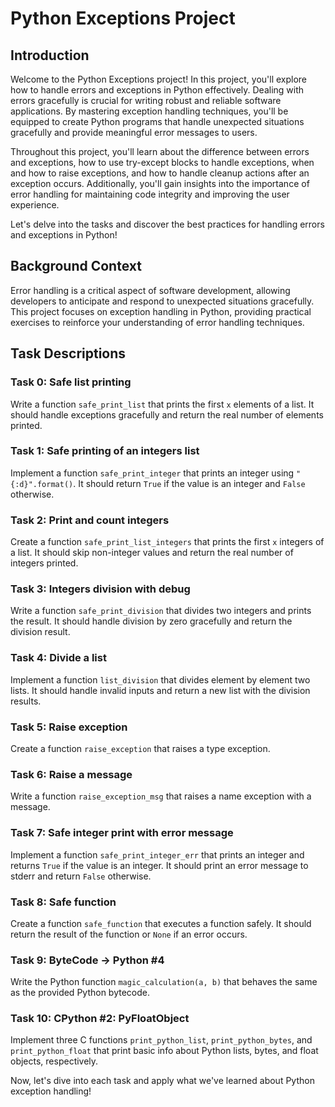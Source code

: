 # Python Exceptions Project

## Introduction
Welcome to the Python Exceptions project! In this project, you'll explore how to handle errors and exceptions in Python effectively. Dealing with errors gracefully is crucial for writing robust and reliable software applications. By mastering exception handling techniques, you'll be equipped to create Python programs that handle unexpected situations gracefully and provide meaningful error messages to users.

Throughout this project, you'll learn about the difference between errors and exceptions, how to use try-except blocks to handle exceptions, when and how to raise exceptions, and how to handle cleanup actions after an exception occurs. Additionally, you'll gain insights into the importance of error handling for maintaining code integrity and improving the user experience.

Let's delve into the tasks and discover the best practices for handling errors and exceptions in Python!

## Background Context
Error handling is a critical aspect of software development, allowing developers to anticipate and respond to unexpected situations gracefully. This project focuses on exception handling in Python, providing practical exercises to reinforce your understanding of error handling techniques.

## Task Descriptions

### Task 0: Safe list printing
Write a function `safe_print_list` that prints the first `x` elements of a list. It should handle exceptions gracefully and return the real number of elements printed.

### Task 1: Safe printing of an integers list
Implement a function `safe_print_integer` that prints an integer using `"{:d}".format()`. It should return `True` if the value is an integer and `False` otherwise.

### Task 2: Print and count integers
Create a function `safe_print_list_integers` that prints the first `x` integers of a list. It should skip non-integer values and return the real number of integers printed.

### Task 3: Integers division with debug
Write a function `safe_print_division` that divides two integers and prints the result. It should handle division by zero gracefully and return the division result.

### Task 4: Divide a list
Implement a function `list_division` that divides element by element two lists. It should handle invalid inputs and return a new list with the division results.

### Task 5: Raise exception
Create a function `raise_exception` that raises a type exception.

### Task 6: Raise a message
Write a function `raise_exception_msg` that raises a name exception with a message.

### Task 7: Safe integer print with error message
Implement a function `safe_print_integer_err` that prints an integer and returns `True` if the value is an integer. It should print an error message to stderr and return `False` otherwise.

### Task 8: Safe function
Create a function `safe_function` that executes a function safely. It should return the result of the function or `None` if an error occurs.

### Task 9: ByteCode -> Python #4
Write the Python function `magic_calculation(a, b)` that behaves the same as the provided Python bytecode.

### Task 10: CPython #2: PyFloatObject
Implement three C functions `print_python_list`, `print_python_bytes`, and `print_python_float` that print basic info about Python lists, bytes, and float objects, respectively.

Now, let's dive into each task and apply what we've learned about Python exception handling!
